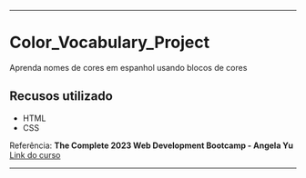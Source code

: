 <hr />
<h1>Color_Vocabulary_Project</h1>

<p>Aprenda nomes de cores em espanhol usando blocos de cores</p>

<h2>Recusos utilizado</h2>
<ul>
  <li>HTML</li>
  <li>CSS</li>
</ul>

<p>Referência: <strong>The Complete 2023 Web Development Bootcamp - Angela Yu</strong>
 <a href="https://www.udemy.com/course/the-complete-web-development-bootcamp/">Link do curso</a></p>
<hr />




